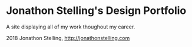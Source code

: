 # Jonathon Stelling's Design Portfolio

A site displaying all of my work thoughout my career.

2018 Jonathon Stelling, http://jonathonstelling.com